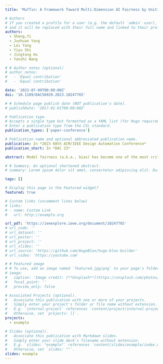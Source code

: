 ```yaml
---
title: 'Muffin: A Framework Toward Multi-Dimension AI Fairness by Uniting Off-the-Shelf Models'

# Authors
# If you created a profile for a user (e.g. the default `admin` user), write the username (folder name) here
# and it will be replaced with their full name and linked to their profile.
authors:
  - Sheng,Yi
  - Junhuan Yang
  - Lei Yang
  - Yiyu Shi
  - Jingtong Hu
  - Yanzhi Wang

# # Author notes (optional)
# author_notes:
#   - 'Equal contribution'
#   - 'Equal contribution'

date: '2023-07-09T00:00:00Z'
doi: '10.1109/DAC56929.2023.10247765'

# # Schedule page publish date (NOT publication's date).
# publishDate: '2017-01-01T00:00:00Z'

# Publication type.
# Accepts a single type but formatted as a YAML list (for Hugo requirements).
# Enter a publication type from the CSL standard.
publication_types: ['paper-conference']

# Publication name and optional abbreviated publication name.
publication: In *2023 60th ACM/IEEE Design Automation Conference*
publication_short: In *DAC 23*

abstract: Model fairness (a.k.a., bias) has become one of the most critical problems in a wide range of AI applications. An unfair model in autonomous driving may cause a traffic accident if corner cases (e.g., extreme weather) cannot be fairly regarded; or it will incur healthcare disparities if the AI model misdiagnoses a certain group of people (e.g., brown and black skin). In recent years, there are emerging research works on addressing unfairness, and they mainly focus on a single unfair attribute, like skin tone; however, real-world data commonly have multiple attributes, among which unfairness can exist in more than one attribute, called "multi-dimensional fairness". In this paper, we first reveal a strong correlation between the different unfair attributes, i.e., optimizing fairness on one attribute will lead to the collapse of others. Then, we propose a novel Multi-Dimension Fairness framework, namely Muffin, which includes an automatic tool to unite off-the-shelf models to improve the fairness on multiple attributes simultaneously. Case studies on dermatology datasets with two unfair attributes show that the existing approach can achieve 21.05% fairness improvement on the first attribute while it makes the second attribute unfair by 1.85%. On the other hand, the proposed Muffin can unite multiple models to achieve simultaneously 26.32% and 20.37% fairness improvement on both attributes; meanwhile, it obtains 5.58% accuracy gain.

# # Summary. An optional shortened abstract.
# summary: Lorem ipsum dolor sit amet, consectetur adipiscing elit. Duis posuere tellus ac convallis placerat. Proin tincidunt magna sed ex sollicitudin condimentum.

tags: []

# Display this page in the Featured widget?
featured: true

# Custom links (uncomment lines below)
# links:
# - name: Custom Link
#   url: http://example.org

url_pdf: 'https://ieeexplore.ieee.org/document/10247765'
# url_code: ''
# url_dataset: ''
# url_poster: ''
# url_project: ''
# url_slides: ''
# url_source: 'https://github.com/HugoBlox/hugo-blox-builder'
# url_video: 'https://youtube.com'

# # Featured image
# # To use, add an image named `featured.jpg/png` to your page's folder.
# image:
#   caption: 'Image credit: [**Unsplash**](https://unsplash.com/photos/pLCdAaMFLTE)'
#   focal_point: ''
#   preview_only: false

# Associated Projects (optional).
#   Associate this publication with one or more of your projects.
#   Simply enter your project's folder or file name without extension.
#   E.g. `internal-project` references `content/project/internal-project/index.md`.
#   Otherwise, set `projects: []`.
projects:
  - example

# Slides (optional).
#   Associate this publication with Markdown slides.
#   Simply enter your slide deck's filename without extension.
#   E.g. `slides: "example"` references `content/slides/example/index.md`.
#   Otherwise, set `slides: ""`.
slides: example
---
```


<!-- {{% callout note %}}
Click the _Cite_ button above to demo the feature to enable visitors to import publication metadata into their reference management software.
{{% /callout %}}

{{% callout note %}}
Create your slides in Markdown - click the _Slides_ button to check out the example.
{{% /callout %}}

Add the publication's **full text** or **supplementary notes** here. You can use rich formatting such as including [code, math, and images](https://docs.hugoblox.com/content/writing-markdown-latex/). -->
